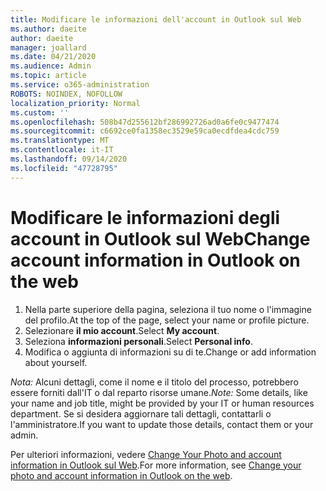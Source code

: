 ```yaml
---
title: Modificare le informazioni dell'account in Outlook sul Web
ms.author: daeite
author: daeite
manager: joallard
ms.date: 04/21/2020
ms.audience: Admin
ms.topic: article
ms.service: o365-administration
ROBOTS: NOINDEX, NOFOLLOW
localization_priority: Normal
ms.custom: ''
ms.openlocfilehash: 508b47d255612bf286992726ad0a6fe0c9477474
ms.sourcegitcommit: c6692ce0fa1358ec3529e59ca0ecdfdea4cdc759
ms.translationtype: MT
ms.contentlocale: it-IT
ms.lasthandoff: 09/14/2020
ms.locfileid: "47728795"
---
```

# <a name="change-account-information-in-outlook-on-the-web"></a><span data-ttu-id="28f0d-102">Modificare le informazioni degli account in Outlook sul Web</span><span class="sxs-lookup"><span data-stu-id="28f0d-102">Change account information in Outlook on the web</span></span>

1. <span data-ttu-id="28f0d-103">Nella parte superiore della pagina, seleziona il tuo nome o l'immagine del profilo.</span><span class="sxs-lookup"><span data-stu-id="28f0d-103">At the top of the page, select your name or profile picture.</span></span>
1. <span data-ttu-id="28f0d-104">Selezionare **il mio account**.</span><span class="sxs-lookup"><span data-stu-id="28f0d-104">Select **My account**.</span></span>
1. <span data-ttu-id="28f0d-105">Seleziona **informazioni personali**.</span><span class="sxs-lookup"><span data-stu-id="28f0d-105">Select **Personal info**.</span></span>
1. <span data-ttu-id="28f0d-106">Modifica o aggiunta di informazioni su di te.</span><span class="sxs-lookup"><span data-stu-id="28f0d-106">Change or add information about yourself.</span></span>

<span data-ttu-id="28f0d-107">*Nota:* Alcuni dettagli, come il nome e il titolo del processo, potrebbero essere forniti dall'IT o dal reparto risorse umane.</span><span class="sxs-lookup"><span data-stu-id="28f0d-107">*Note:* Some details, like your name and job title, might be provided by your IT or human resources department.</span></span> <span data-ttu-id="28f0d-108">Se si desidera aggiornare tali dettagli, contattarli o l'amministratore.</span><span class="sxs-lookup"><span data-stu-id="28f0d-108">If you want to update those details, contact them or your admin.</span></span>

<span data-ttu-id="28f0d-109">Per ulteriori informazioni, vedere [Change Your Photo and account information in Outlook sul Web](https://support.office.com/article/b2dbb289-851d-4bed-93c3-3e136f5659ec).</span><span class="sxs-lookup"><span data-stu-id="28f0d-109">For more information, see [Change your photo and account information in Outlook on the web](https://support.office.com/article/b2dbb289-851d-4bed-93c3-3e136f5659ec).</span></span>